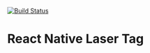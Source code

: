 [![Build Status](https://travis-ci.org/philiWeitz/react-native-laser-tag.svg?branch=development)](https://travis-ci.org/philiWeitz/react-native-laser-tag)

# React Native Laser Tag
